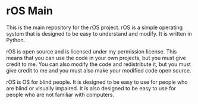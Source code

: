 # rOS Main
This is the main repository for the rOS project. rOS is a simple operating system that is designed to be easy to understand and modify. It is written in Python.

rOS is open source and is licensed under my permission license. This means that you can use the code in your own projects, but you must give credit to me. You can also modify the code and redistribute it, but you must give credit to me and you must also make your modified code open source.

rOS is OS for blind people. It is designed to be easy to use for people who are blind or visually impaired. It is also designed to be easy to use for people who are not familiar with computers.

